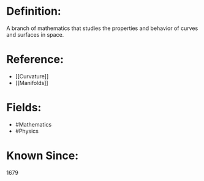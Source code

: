 

# Definition:
A branch of mathematics that studies the properties and behavior of curves and surfaces in space.

# Reference:
- [[Curvature]]
- [[Manifolds]]

# Fields: 
- #Mathematics
- #Physics

# Known Since:
1679


